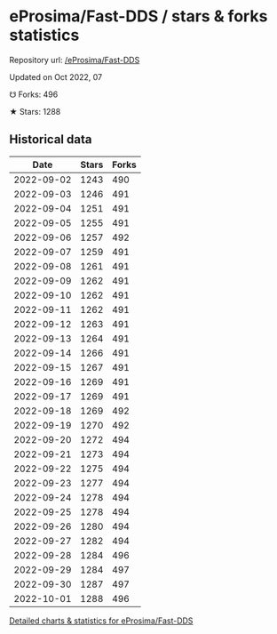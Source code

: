 # eProsima/Fast-DDS / stars & forks statistics

Repository url: [/eProsima/Fast-DDS](https://github.com/eProsima/Fast-DDS)

Updated on Oct 2022, 07

☋ Forks: 496

★ Stars: 1288

## Historical data
| Date | Stars | Forks |
|------|-------|-------|
| 2022-09-02 | 1243 | 490 | 
| 2022-09-03 | 1246 | 491 | 
| 2022-09-04 | 1251 | 491 | 
| 2022-09-05 | 1255 | 491 | 
| 2022-09-06 | 1257 | 492 | 
| 2022-09-07 | 1259 | 491 | 
| 2022-09-08 | 1261 | 491 | 
| 2022-09-09 | 1262 | 491 | 
| 2022-09-10 | 1262 | 491 | 
| 2022-09-11 | 1262 | 491 | 
| 2022-09-12 | 1263 | 491 | 
| 2022-09-13 | 1264 | 491 | 
| 2022-09-14 | 1266 | 491 | 
| 2022-09-15 | 1267 | 491 | 
| 2022-09-16 | 1269 | 491 | 
| 2022-09-17 | 1269 | 491 | 
| 2022-09-18 | 1269 | 492 | 
| 2022-09-19 | 1270 | 492 | 
| 2022-09-20 | 1272 | 494 | 
| 2022-09-21 | 1273 | 494 | 
| 2022-09-22 | 1275 | 494 | 
| 2022-09-23 | 1277 | 494 | 
| 2022-09-24 | 1278 | 494 | 
| 2022-09-25 | 1278 | 494 | 
| 2022-09-26 | 1280 | 494 | 
| 2022-09-27 | 1282 | 494 | 
| 2022-09-28 | 1284 | 496 | 
| 2022-09-29 | 1284 | 497 | 
| 2022-09-30 | 1287 | 497 | 
| 2022-10-01 | 1288 | 496 | 


[Detailed charts & statistics for eProsima/Fast-DDS](https://reviewgithub.com/rep/eProsima/Fast-DDS)
